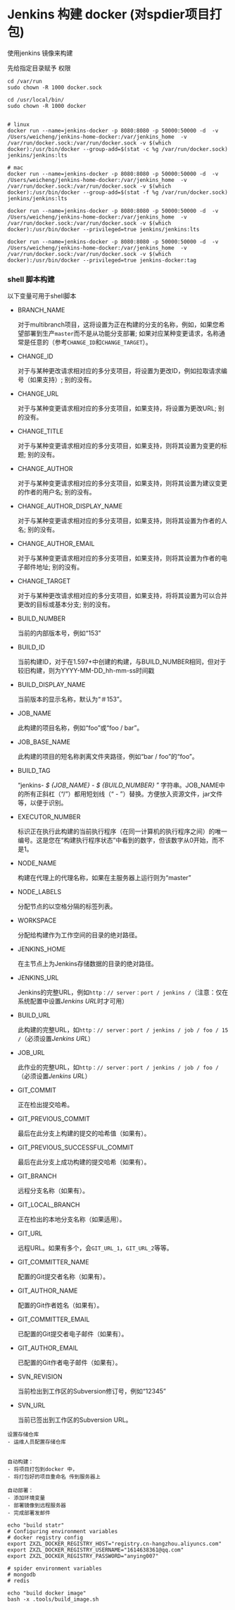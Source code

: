 # Jenkins 构建 docker (对spdier项目打包)



使用jenkins 镜像来构建

先给指定目录赋予 权限

```
cd /var/run
sudo chown -R 1000 docker.sock

cd /usr/local/bin/
sudo chown -R 1000 docker
 
```



```
# linux 
docker run --name=jenkins-docker -p 8080:8080 -p 50000:50000 -d  -v /Users/weicheng/jenkins-home-docker:/var/jenkins_home  -v /var/run/docker.sock:/var/run/docker.sock -v $(which docker):/usr/bin/docker --group-add=$(stat -c %g /var/run/docker.sock) jenkins/jenkins:lts

# mac 
docker run --name=jenkins-docker -p 8080:8080 -p 50000:50000 -d  -v /Users/weicheng/jenkins-home-docker:/var/jenkins_home  -v /var/run/docker.sock:/var/run/docker.sock -v $(which docker):/usr/bin/docker --group-add=$(stat -f %g /var/run/docker.sock)  jenkins/jenkins:lts

docker run --name=jenkins-docker -p 8080:8080 -p 50000:50000 -d  -v /Users/weicheng/jenkins-home-docker:/var/jenkins_home  -v /var/run/docker.sock:/var/run/docker.sock -v $(which docker):/usr/bin/docker --privileged=true jenkins/jenkins:lts

docker run --name=jenkins-docker -p 8080:8080 -p 50000:50000 -d  -v /Users/weicheng/jenkins-home-docker:/var/jenkins_home  -v /var/run/docker.sock:/var/run/docker.sock -v $(which docker):/usr/bin/docker --privileged=true jenkins-docker:tag

```





### shell 脚本构建

以下变量可用于shell脚本

- BRANCH_NAME

  对于multibranch项目，这将设置为正在构建的分支的名称，例如，如果您希望部署到生产`master`而不是从功能分支部署; 如果对应某种变更请求，名称通常是任意的（参考`CHANGE_ID`和`CHANGE_TARGET`）。

- CHANGE_ID

  对于与某种更改请求相对应的多分支项目，将设置为更改ID，例如拉取请求编号（如果支持）; 别的没有。

- CHANGE_URL

  对于与某种变更请求相对应的多分支项目，如果支持，将设置为更改URL; 别的没有。

- CHANGE_TITLE

  对于与某种变更请求相对应的多分支项目，如果支持，则将其设置为变更的标题; 别的没有。

- CHANGE_AUTHOR

  对于与某种变更请求相对应的多分支项目，如果支持，则将其设置为建议变更的作者的用户名; 别的没有。

- CHANGE_AUTHOR_DISPLAY_NAME

  对于与某种变更请求相对应的多分支项目，如果支持，则将其设置为作者的人名; 别的没有。

- CHANGE_AUTHOR_EMAIL

  对于与某种变更请求相对应的多分支项目，如果支持，则将其设置为作者的电子邮件地址; 别的没有。

- CHANGE_TARGET

  对于与某种更改请求相对应的多分支项目，如果支持，将将其设置为可以合并更改的目标或基本分支; 别的没有。

- BUILD_NUMBER

  当前的内部版本号，例如“153”

- BUILD_ID

  当前构建ID，对于在1.597+中创建的构建，与BUILD_NUMBER相同，但对于较旧构建，则为YYYY-MM-DD_hh-mm-ss时间戳

- BUILD_DISPLAY_NAME

  当前版本的显示名称，默认为“＃153”。

- JOB_NAME

  此构建的项目名称，例如“foo”或“foo / bar”。

- JOB_BASE_NAME

  此构建的项目的短名称剥离文件夹路径，例如“bar / foo”的“foo”。

- BUILD_TAG

  “jenkins- *$ {JOB_NAME}* - *$ {BUILD_NUMBER}* ” 字符串。JOB_NAME中的所有正斜杠（“/”）都用短划线（“ - ”）替换。方便放入资源文件，jar文件等，以便于识别。

- EXECUTOR_NUMBER

  标识正在执行此构建的当前执行程序（在同一计算机的执行程序之间）的唯一编号。这是您在“构建执行程序状态”中看到的数字，但该数字从0开始，而不是1。

- NODE_NAME

  构建在代理上的代理名称，如果在主服务器上运行则为“master”

- NODE_LABELS

  分配节点的以空格分隔的标签列表。

- WORKSPACE

  分配给构建作为工作空间的目录的绝对路径。

- JENKINS_HOME

  在主节点上为Jenkins存储数据的目录的绝对路径。

- JENKINS_URL

  Jenkins的完整URL，例如`http：// server：port / jenkins /`（注意：仅在系统配置中设置*Jenkins URL*时才可用）

- BUILD_URL

  此构建的完整URL，如`http：// server：port / jenkins / job / foo / 15 /`（必须设置*Jenkins URL*）

- JOB_URL

  此作业的完整URL，如`http：// server：port / jenkins / job / foo /`（必须设置*Jenkins URL*）

- GIT_COMMIT

  正在检出提交哈希。

- GIT_PREVIOUS_COMMIT

  最后在此分支上构建的提交的哈希值（如果有）。

- GIT_PREVIOUS_SUCCESSFUL_COMMIT

  最后在此分支上成功构建的提交哈希（如果有）。

- GIT_BRANCH

  远程分支名称（如果有）。

- GIT_LOCAL_BRANCH

  正在检出的本地分支名称（如果适用）。

- GIT_URL

  远程URL。如果有多个，会`GIT_URL_1`，`GIT_URL_2`等等。

- GIT_COMMITTER_NAME

  配置的Git提交者名称（如果有）。

- GIT_AUTHOR_NAME

  配置的Git作者姓名（如果有）。

- GIT_COMMITTER_EMAIL

  已配置的Git提交者电子邮件（如果有）。

- GIT_AUTHOR_EMAIL

  已配置的Git作者电子邮件（如果有）。

- SVN_REVISION

  当前检出到工作区的Subversion修订号，例如“12345”

- SVN_URL

  当前已签出到工作区的Subversion URL。





```
设置存储仓库
- 运维人员配置存储仓库


自动构建：
- 将项目打包到docker 中，
- 将打包好的项目重命名 传到服务器上

自动部署：
- 添加环境变量
- 部署镜像到远程服务器
- 完成部署发邮件

```



```
echo "build statr"
# Configuring environment variables
# docker registry config 
export ZXZL_DOCKER_REGISTRY_HOST="registry.cn-hangzhou.aliyuncs.com"
export ZXZL_DOCKER_REGISTRY_USERNAME="1614638361@qq.com"
export ZXZL_DOCKER_REGISTRY_PASSWORD="anying007"

# spider environment variables
# mongodb
# redis

echo "build docker image"
bash -x .tools/build_image.sh
```

